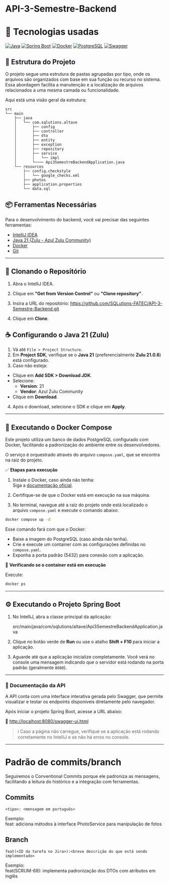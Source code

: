 # API-3-Semestre-Backend

# 🚀 Tecnologias usadas

[![Java](https://img.shields.io/badge/Java-ED8B00?style=for-the-badge&logo=java&logoColor=white)](https://www.oracle.com/java/)
[![Spring Boot](https://img.shields.io/badge/Spring_Boot-6DB33F?style=for-the-badge&logo=springboot&logoColor=white)](https://spring.io/projects/spring-boot)
[![Docker](https://img.shields.io/badge/Docker-2496ED?style=for-the-badge&logo=docker&logoColor=white)](https://www.docker.com/)
[![PostgreSQL](https://img.shields.io/badge/PostgreSQL-4169E1?style=for-the-badge&logo=postgresql&logoColor=white)](https://www.postgresql.org/)
[![Swagger](https://img.shields.io/badge/Swagger-85EA2D?style=for-the-badge&logo=swagger&logoColor=black)](https://swagger.io/)

## 🧱 Estrutura do Projeto

O projeto segue uma estrutura de pastas agrupadas por tipo, onde os arquivos são organizados com base em sua função ou recurso no sistema. Essa abordagem facilita a manutenção e a localização de arquivos relacionados a uma mesma camada ou funcionalidade.

Aqui está uma visão geral da estrutura:

```text
src
└── main
    ├── java
    │   └── com.sqlutions.altave
    │       ├── config
    │       ├── controller
    │       ├── dto
    │       ├── entity
    │       ├── exception
    │       ├── repository
    │       ├── service
    │       │   └── impl
    │       └──── Api3SemestreBackendApplication.java                         
    └── resources
        ├── config.checkstyle
        │   └── google_checks.xml
        ├── photos
        ├── application.properties
        └── data.sql
```

## 📦 Ferramentas Necessárias

Para o desenvolvimento do backend, você vai precisar das seguintes ferramentas:

- [IntelliJ IDEA](https://www.jetbrains.com/idea/)
- [Java 21 (Zulu - Azul Zulu Community)](https://www.azul.com/downloads/)
- [Docker](https://www.docker.com/)
- [Git](https://git-scm.com/)

---

## 🔽 Clonando o Repositório

1. Abra o IntelliJ IDEA.
2. Clique em **"Get from Version Control"** ou **"Clone repository"**.
3. Insira a URL do repositório:
   https://github.com/SQLutions-FATEC/API-3-Semestre-Backend.git

4. Clique em **Clone**.

## ☕ Configurando o Java 21 (Zulu)

1. Vá até `File > Project Structure`.
2. Em **Project SDK**, verifique se o **Java 21** (preferencialmente **Zulu 21.0.6**) está configurado.
3. Caso não esteja:
- Clique em **Add SDK > Download JDK**.
- Selecione:
    - **Version**: 21
    - **Vendor**: Azul Zulu Community
- Clique em **Download**.
4. Após o download, selecione o SDK e clique em **Apply**.

---

## 🐳 Executando o Docker Compose

Este projeto utiliza um banco de dados PostgreSQL configurado com Docker, facilitando a padronização do ambiente entre os desenvolvedores.

O serviço é orquestrado através do arquivo `compose.yaml`, que se encontra na raiz do projeto.

✅ **Etapas para execução**

1. Instale o Docker, caso ainda não tenha:  
   Siga a [documentação oficial](https://docs.docker.com/get-docker/).

2. Certifique-se de que o Docker está em execução na sua máquina.

3. No terminal, navegue até a raiz do projeto onde está localizado o arquivo `compose.yaml` e execute o comando abaixo:

```bash
docker compose up -d
```
Esse comando fará com que o Docker:

- Baixe a imagem do PostgreSQL (caso ainda não tenha).
- Crie e execute um container com as configurações definidas no `compose.yaml`.
- Exponha a porta padrão (5432) para conexão com a aplicação.

🔎 **Verificando se o container está em execução**

Execute:

```bash
docker ps
```

---

## ⚙️ Executando o Projeto Spring Boot

1. No IntelliJ, abra a classe principal da aplicação:

   src/main/java/com/sqlutions/altave/Api3SemestreBackendApplication.java

2. Clique no botão verde de **Run** ou use o atalho **Shift + F10** para iniciar a aplicação.

3. Aguarde até que a aplicação inicialize completamente. Você verá no console uma mensagem indicando que o servidor está rodando na porta padrão (geralmente `8080`).

---

### 📄 Documentação da API

A API conta com uma interface interativa gerada pelo Swagger, que permite visualizar e testar os endpoints disponíveis diretamente pelo navegador.

Após iniciar o projeto Spring Boot, acesse a URL abaixo:

🔗 [http://localhost:8080/swagger-ui.html](http://localhost:8080/swagger-ui.html)

> ℹ️ Caso a página não carregue, verifique se a aplicação está rodando corretamente no IntelliJ e se não há erros no console.

---

# Padrão de commits/branch

Seguiremos o Conventional Commits porque ele padroniza as mensagens, facilitando a leitura do histórico e a integração com ferramentas.

## Commits

`<tipo>: <mensagem em português>`

Exemplo:<br>
feat: adiciona métodos à interface PhotoService para manipulação de fotos

## Branch

`feat(<ID da tarefa no Jira>):<breve descrição do que está sendo implementado>`

Exemplo:<br>
feat(SCRUM-68): implementa padronização dos DTOs com atributos em inglês







